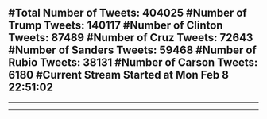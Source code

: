 #Total Number of Tweets: 404025 
#Number of Trump Tweets: 140117
#Number of Clinton Tweets: 87489
#Number of Cruz Tweets: 72643
#Number of Sanders Tweets: 59468
#Number of Rubio Tweets: 38131
#Number of Carson Tweets: 6180
#Current Stream Started at Mon Feb  8 22:51:02
---
---
---
